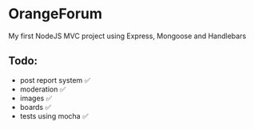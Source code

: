 # OrangeForum
My first NodeJS MVC project using Express, Mongoose and Handlebars

## Todo:
- post report system ✅
- moderation ✅
- images ✅
- boards ✅
- tests using mocha ✅
